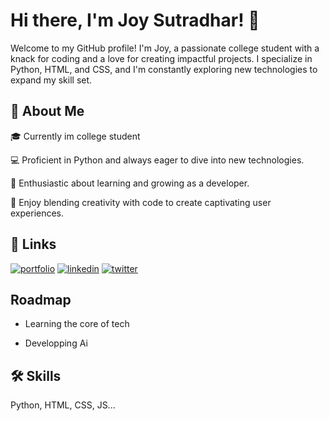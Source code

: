 
# Hi there, I'm Joy Sutradhar! 👋


Welcome to my GitHub profile! I'm Joy, a passionate college student with a knack for coding and a love for creating impactful projects. I specialize in Python, HTML, and CSS, and I'm constantly exploring new technologies to expand my skill set.


## 🚀 About Me

🎓 Currently im college student

💻 Proficient in Python and always eager to dive into new technologies.

🌱 Enthusiastic about learning and growing as a developer.

🎨 Enjoy blending creativity with code to create captivating user experiences.

## 🔗 Links
[![portfolio](https://img.shields.io/badge/my_portfolio-000?style=for-the-badge&logo=ko-fi&logoColor=white)]()
[![linkedin](https://img.shields.io/badge/linkedin-0A66C2?style=for-the-badge&logo=linkedin&logoColor=white)](https://www.linkedin.com/)
[![twitter](https://img.shields.io/badge/twitter-1DA1F2?style=for-the-badge&logo=twitter&logoColor=white)](https://twitter.com/joysutradhar__)





## Roadmap

- Learning the core of tech

- Developping Ai


## 🛠 Skills
Python, HTML, CSS, JS...
